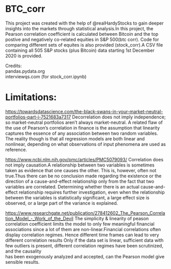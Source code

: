 # BTC_corr
This project was created with the help of @realHardyStocks to gain deeper insights into the markets through statistical analysis.In this project, the Pearson correlation coefficient is calculated between Bitcoin and the top postive and negatively co-related equities in S&P 500(btc corr).
Code for comparing different sets of equites is also provided (stock_corr).A CSV file containing all 505 S&P stocks (plus Bitcoin) data starting 1st December 2020 is provided.

Credits:  <br/> pandas.pydata.org <br/>
          interviewqs.com (for stock_corr.ipynb)
          
          
# Limitations:
https://towardsdatascience.com/the-black-swans-in-your-market-neutral-portfolios-part-i-7521683a7317
Decorrelation does not imply independence; so market-neutral portfolios aren’t always market-neutral.
A related flaw of the use of Pearson’s correlation in finance is the assumption that linearity captures the essence 
of any association between two random variables. The reality though is that all regression models are both linear and nonlinear, 
depending on what observations of input phenomena are used as reference.
          
          
https://www.ncbi.nlm.nih.gov/pmc/articles/PMC5079093/
Correlation does not imply causation.A relationship between two variables is sometimes taken as 
evidence that one causes the other. This is, however, often not true.Thus there can be no conclusion made regarding the existence or the direction of a cause-and-effect relationship only 
from the fact that two variables are correlated. Determining whether there is an actual cause-and-effect relationship requires further investigation, even when the relationship between 
the variables is statistically significant, a large effect size is observed, or a large part of the variance is explained.


https://www.researchgate.net/publication/278412602_The_Pearson_Correlation_Model_-_Work_of_the_Devil
The simplicity & linearity of peason correlation coefficient limits the model to only few meaningful financial associations since a lot of them 
are non-linear.Financial correlations often display correlation regimes. Hence different time frames can lead to very different correlation results
Only if the data set is linear, sufficient data with few outliers is present, different correlation regimes have been scrutinized, and the causality  
has  been  exogenously  analyzed  and  accepted,  can the  Pearson  model  give  sensible results.



